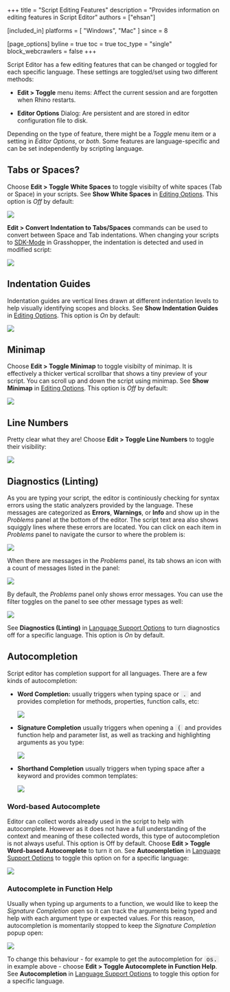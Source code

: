 +++
title = "Script Editing Features"
description = "Provides information on editing features in Script Editor"
authors = ["ehsan"]

[included_in]
platforms = [ "Windows", "Mac" ]
since = 8

[page_options]
byline = true
toc = true
toc_type = "single"
block_webcrawlers = false
+++

<style>
    .main-content img { zoom: 50%; }
    code {
        background-color: #efefef;
        padding-left: 5px;
        padding-right: 5px;
        border-radius: 3px;
        font-size: 14px;
    }
</style>

Script Editor has a few editing features that can be changed or toggled for each specific language. These settings are toggled/set using two different methods:

- **Edit > Toggle** menu items: Affect the current session and are forgotten when Rhino restarts.

- **Editor Options** Dialog: Are persistent and are stored in editor configuration file to disk.

Depending on the type of feature, there might be a *Toggle* menu item or a setting in *Editor Options*, or *both*. Some features are language-specific and can be set independently by scripting language.

## Tabs or Spaces?

Choose **Edit > Toggle White Spaces** to toggle visibilty of white spaces (Tab or Space) in your scripts. See **Show White Spaces** in [Editing Options](/guides/scripting/editor-configs/#editing-options). This option is *Off* by default:

![](editor-tabsspaces.png)

**Edit > Convert Indentation to Tabs/Spaces** commands can be used to convert between Space and Tab indentations. When changing your scripts to [SDK-Mode](/guides/scripting/scripting-gh-python#sdk-mode) in Grasshopper, the indentation is detected and used in modified script:

![](editor-tabsspaces-gh.png)

## Indentation Guides

Indentation guides are vertical lines drawn at different indentation levels to help visually identifying scopes and blocks. See **Show Indentation Guides** in [Editing Options](/guides/scripting/editor-configs/#editing-options). This option is *On* by default:

![](editor-indentGuides.png)

## Minimap

Choose **Edit > Toggle Minimap** to toggle visibilty of minimap. It is effectively a thicker vertical scrollbar that shows a tiny preview of your script. You can scroll up and down the script using minimap. See **Show Minimap** in [Editing Options](/guides/scripting/editor-configs/#editing-options). This option is *Off* by default:

![](editor-minimap.png)

## Line Numbers

Pretty clear what they are! Choose **Edit > Toggle Line Numbers** to toggle their visibility:

![](editor-lineNumbers.png)

## Diagnostics (Linting)

As you are typing your script, the editor is continiously checking for syntax errors using the static analyzers provided by the language. These messages are categorized as **Errors**, **Warnings**, or **Info** and show up in the *Problems* panel at the bottom of the editor. The script text area also shows squiggly lines where these errors are located. You can click on each item in *Problems* panel to navigate the cursor to where the problem is:

![](editor-diags.png)

When there are messages in the *Problems* panel, its tab shows an icon with a count of messages listed in the panel:

![](editor-diags-problemsTab.png)

By default, the *Problems* panel only shows error messages. You can use the filter toggles on the panel to see other message types as well:

![](editor-diags-problemsFilter.png)


See **Diagnostics (Linting)** in [Language Support Options](/guides/scripting/editor-configs/#language-support-options) to turn diagnostics off for a specific language. This option is *On* by default.

## Autocompletion

Script editor has completion support for all languages. There are a few kinds of autocompletion:

- **Word Completion:** usually triggers when typing space or `.` and provides completion for methods, properties, function calls, etc:

  ![](editor-autocomplete-word.png)

- **Signature Completion** usually triggers when opening a `(` and provides function help and parameter list, as well as tracking and highlighting arguments as you type:

  ![](editor-autocomplete-signature.png)

- **Shorthand Completion** usually triggers when typing space after a keyword and provides common templates:
  
  ![](editor-autocomplete-shorthand.png)


### Word-based Autocomplete

Editor can collect words already used in the script to help with autocomplete. However as it does not have a full understanding of the context and meaning of these collected words, this type of autocompletion is not always useful. This option is Off by default. Choose **Edit > Toggle Word-based Autocomplete** to turn it on. See **Autocompletion** in [Language Support Options](/guides/scripting/editor-configs/#language-support-options) to toggle this option on for a specific language:

![](editor-autocomplete-wordBased.png)

### Autocomplete in Function Help

Usually when typing up arguments to a function, we would like to keep the *Signature Completion* open so it can track the arguments being typed and help with each argument type or expected values. For this reason, autocompletion is momentarily stopped to keep the *Signature Completion* popup open:

![](editor-autocomplete-insignature.png)

To change this behaviour - for example to get the autocompletion for `os.` in example above - choose **Edit > Toggle Autocomplete in Function Help**. See **Autocompletion** in [Language Support Options](/guides/scripting/editor-configs/#language-support-options) to toggle this option for a specific language.